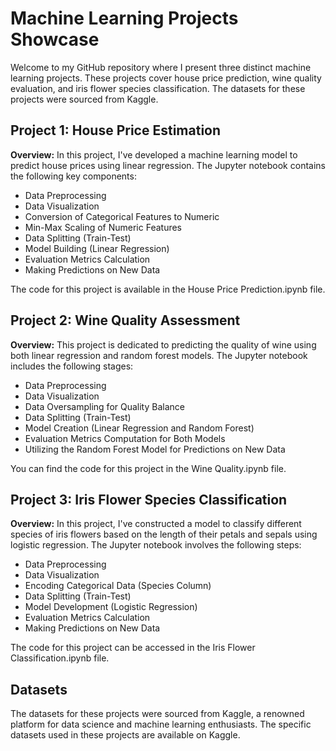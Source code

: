 # Machine Learning Projects Showcase

Welcome to my GitHub repository where I present three distinct machine learning projects. These projects cover house price prediction, wine quality evaluation, and iris flower species classification. The datasets for these projects were sourced from Kaggle.

## Project 1: House Price Estimation

**Overview:**
In this project, I've developed a machine learning model to predict house prices using linear regression. The Jupyter notebook contains the following key components:
- Data Preprocessing
- Data Visualization
- Conversion of Categorical Features to Numeric
- Min-Max Scaling of Numeric Features
- Data Splitting (Train-Test)
- Model Building (Linear Regression)
- Evaluation Metrics Calculation
- Making Predictions on New Data

The code for this project is available in the House Price Prediction.ipynb file.

## Project 2: Wine Quality Assessment

**Overview:**
This project is dedicated to predicting the quality of wine using both linear regression and random forest models. The Jupyter notebook includes the following stages:
- Data Preprocessing
- Data Visualization
- Data Oversampling for Quality Balance
- Data Splitting (Train-Test)
- Model Creation (Linear Regression and Random Forest)
- Evaluation Metrics Computation for Both Models
- Utilizing the Random Forest Model for Predictions on New Data

You can find the code for this project in the Wine Quality.ipynb file.

## Project 3: Iris Flower Species Classification

**Overview:**
In this project, I've constructed a model to classify different species of iris flowers based on the length of their petals and sepals using logistic regression. The Jupyter notebook involves the following steps:
- Data Preprocessing
- Data Visualization
- Encoding Categorical Data (Species Column)
- Data Splitting (Train-Test)
- Model Development (Logistic Regression)
- Evaluation Metrics Calculation
- Making Predictions on New Data

The code for this project can be accessed in the Iris Flower Classification.ipynb file.

## Datasets

The datasets for these projects were sourced from Kaggle, a renowned platform for data science and machine learning enthusiasts. The specific datasets used in these projects are available on Kaggle.
